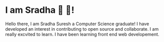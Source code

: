 

# I am Sradha 🐻 :bear:!

<p>Hello there, I am Sradha Suresh a Computer Science graduate! I have developed an interest in contributing to open source and collaborate. I am really excvited to learn. I have been learning front end web developement.</p>
